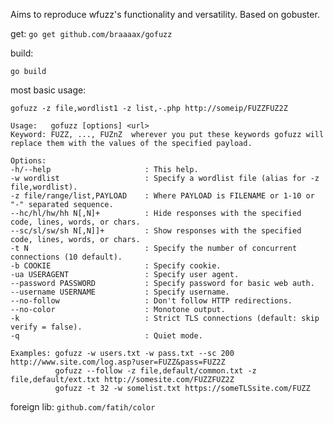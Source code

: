 Aims to reproduce wfuzz's functionality and versatility. Based on gobuster.

get:
`go get github.com/braaaax/gofuzz`

build:

`go build`

most basic usage:

`gofuzz -z file,wordlist1 -z list,-.php http://someip/FUZZFUZ2Z`


```
Usage:   gofuzz [options] <url>
Keyword: FUZZ, ..., FUZnZ  wherever you put these keywords gofuzz will replace them with the values of the specified payload.

Options:
-h/--help                     : This help.
-w wordlist                   : Specify a wordlist file (alias for -z file,wordlist).
-z file/range/list,PAYLOAD    : Where PAYLOAD is FILENAME or 1-10 or "-" separated sequence.
--hc/hl/hw/hh N[,N]+          : Hide responses with the specified code, lines, words, or chars.
--sc/sl/sw/sh N[,N]]+         : Show responses with the specified code, lines, words, or chars.
-t N                          : Specify the number of concurrent connections (10 default).
-b COOKIE                     : Specify cookie.
-ua USERAGENT                 : Specify user agent.
--password PASSWORD           : Specify password for basic web auth.
--username USERNAME           : Specify username.
--no-follow                   : Don't follow HTTP redirections.
--no-color                    : Monotone output.
-k                            : Strict TLS connections (default: skip verify = false).
-q                            : Quiet mode.

Examples: gofuzz -w users.txt -w pass.txt --sc 200 http://www.site.com/log.asp?user=FUZZ&pass=FUZ2Z
          gofuzz --follow -z file,default/common.txt -z file,default/ext.txt http://somesite.com/FUZZFUZ2Z
          gofuzz -t 32 -w somelist.txt https://someTLSsite.com/FUZZ
```

foreign lib: 
`github.com/fatih/color`
